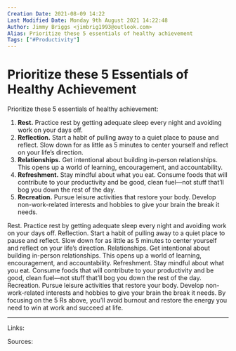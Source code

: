 ```yaml
---
Creation Date: 2021-08-09 14:22
Last Modified Date: Monday 9th August 2021 14:22:48
Author: Jimmy Briggs <jimbrig1993@outlook.com>
Alias: Prioritize these 5 essentials of healthy achievement
Tags: ["#Productivity"]
---
```


# Prioritize these 5 Essentials of Healthy Achievement

Prioritize these 5 essentials of healthy achievement:

1. **Rest.** Practice rest by getting adequate sleep every night and avoiding work on your days off.
2. **Reflection.** Start a habit of pulling away to a quiet place to pause and reflect. Slow down for as little as 5 minutes to center yourself and reflect on your life’s direction.
3. **Relationships.** Get intentional about building in-person relationships. This opens up a world of learning, encouragement, and accountability. 
4. **Refreshment.** Stay mindful about what you eat. Consume foods that will contribute to your productivity and be good, clean fuel—not stuff that’ll bog you down the rest of the day.
5. **Recreation.** Pursue leisure activities that restore your body. Develop non-work-related interests and hobbies to give your brain the break it needs.

Rest. Practice rest by getting adequate sleep every night and avoiding work on your days off.
Reflection. Start a habit of pulling away to a quiet place to pause and reflect. Slow down for as little as 5 minutes to center yourself and reflect on your life’s direction.
Relationships. Get intentional about building in-person relationships. This opens up a world of learning, encouragement, and accountability. 
Refreshment. Stay mindful about what you eat. Consume foods that will contribute to your productivity and be good, clean fuel—not stuff that’ll bog you down the rest of the day.
Recreation. Pursue leisure activities that restore your body. Develop non-work-related interests and hobbies to give your brain the break it needs.
By focusing on the 5 Rs above, you’ll avoid burnout and restore the energy you need to win at work and succeed at life. 

***

Links: 

Sources:

